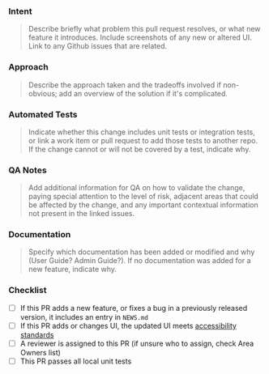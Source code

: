 
### Intent

> Describe briefly what problem this pull request resolves, or what new feature it introduces. Include screenshots of any new or altered UI. Link to any Github issues that are related. 

### Approach

> Describe the approach taken and the tradeoffs involved if non-obvious; add an overview of the solution if it's complicated.

### Automated Tests

> Indicate whether this change includes unit tests or integration tests, or link a work item or pull request to add those tests to another repo. If the change cannot or will not be covered by a test, indicate why.

### QA Notes

> Add additional information for QA on how to validate the change, paying special attention to the level of risk, adjacent areas that could be affected by the change, and any important contextual information not present in the linked issues. 

### Documentation
> Specify which documentation has been added or modified and why (User Guide? Admin Guide?). If no documentation was added for a new feature, indicate why. 

### Checklist

- [ ] If this PR adds a new feature, or fixes a bug in a previously released version, it includes an entry in `NEWS.md` 
- [ ] If this PR adds or changes UI, the updated UI meets [accessibility standards](https://github.com/rstudio/rstudio/wiki/Accessibility)
- [ ] A reviewer is assigned to this PR (if unsure who to assign, check Area Owners list)
- [ ] This PR passes all local unit tests

<!-- Note for community contributors: Please sign our contributor agreement as described in CONTRIBUTING.md and note that you've done so in this space. Very much appreciate your contributions and support! -->


